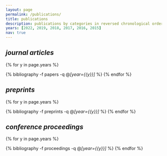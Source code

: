 ```yaml
---
layout: page
permalink: /publications/
title: publications
description: publications by categories in reversed chronological order. generated by jekyll-scholar.
years: [2022, 2019, 2018, 2017, 2016, 2015]
nav: true
---
```

<!-- _pages/publications.md -->
<h2><i>journal articles</i></h2>

<div class="publications">

{% for y in page.years %}
  <!-- <h3 class="year">{{y}}</h3> -->
  {% bibliography -f papers -q @*[year={{y}}]* %}
{% endfor %}

</div>


<h2><i>preprints</i></h2>

<div class="publications">

{% for y in page.years %}
  <!-- <h3 class="year">{{y}}</h3> -->
  {% bibliography -f preprints -q @*[year={{y}}]* %}
{% endfor %}

</div>


<h2><i>conference proceedings</i></h2>

<div class="publications">

{% for y in page.years %}
  <!-- <h3 class="year">{{y}}</h3> -->
  {% bibliography -f proceedings -q @*[year={{y}}]* %}
{% endfor %}
